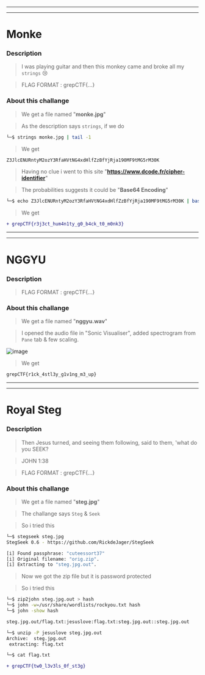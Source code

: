 ---------------------------
---------------------------

# Monke

### Description
> I was playing guitar and then this monkey came and broke all my `strings` 😢

> FLAG FORMAT : grepCTF{...}

### About this challange

> We get a file named "**monke.jpg**"

> As the description says `strings`, if we do

```bash
└─$ strings monke.jpg | tail -1
```
> We get

```
Z3JlcENURntyM2ozY3RfaHVtNG4xdHlfZzBfYjRja190MF9tMG5rM30K
```

> Having no clue i went to this site "**https://www.dcode.fr/cipher-identifier**"

> The probabilities suggests it could be "**Base64 Encoding**"

```bash
└─$ echo Z3JlcENURntyM2ozY3RfaHVtNG4xdHlfZzBfYjRja190MF9tMG5rM30K | base64 --decode
```

> We get

```diff
+ grepCTF{r3j3ct_hum4n1ty_g0_b4ck_t0_m0nk3}
```

---------------------------
---------------------------

# NGGYU

### Description
> FLAG FORMAT : grepCTF{...}

### About this challange

> We get a file named "**nggyu.wav**"

> I opened the audio file in "Sonic Visualiser", added spectrogram from `Pane` tab & few scaling.

![image](https://user-images.githubusercontent.com/23734041/230176866-94752f02-86e0-423d-a308-eae44e4c975e.png)

> We get

```
grepCTF{r1ck_4stl3y_g1v1ng_m3_up}
```

---------------------------
---------------------------

# Royal Steg

### Description
> Then Jesus turned, and seeing them following, said to them, 'what do you SEEK?

> JOHN 1:38

> FLAG FORMAT : grepCTF{...}

### About this challange

> We get a file named "**steg.jpg**"

> The challange says `Steg` & `Seek`

> So i tried this 

```bash
└─$ stegseek steg.jpg               
StegSeek 0.6 - https://github.com/RickdeJager/StegSeek

[i] Found passphrase: "cuteessort37"     
[i] Original filename: "orig.zip".
[i] Extracting to "steg.jpg.out".
```
> Now we got the zip file but it is password protected

> So i tried this 

```bash
└─$ zip2john steg.jpg.out > hash 
└─$ john -w=/usr/share/wordlists/rockyou.txt hash
└─$ john -show hash 

steg.jpg.out/flag.txt:jesuslove:flag.txt:steg.jpg.out::steg.jpg.out
```

```bash
└─$ unzip -P jesuslove steg.jpg.out
Archive:  steg.jpg.out
 extracting: flag.txt 
```

```bash
└─$ cat flag.txt         
```

```diff
+ grepCTF{tw0_l3v3ls_0f_st3g} 
```
